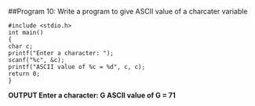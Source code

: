 ##Program 10: Write a program to give ASCII value of a charcater variable
```
#include <stdio.h>
int main() 
{  
char c;
printf("Enter a character: ");
scanf("%c", &c);  
printf("ASCII value of %c = %d", c, c);
return 0;
}
```
**OUTPUT Enter a character: G ASCII value of G = 71**
